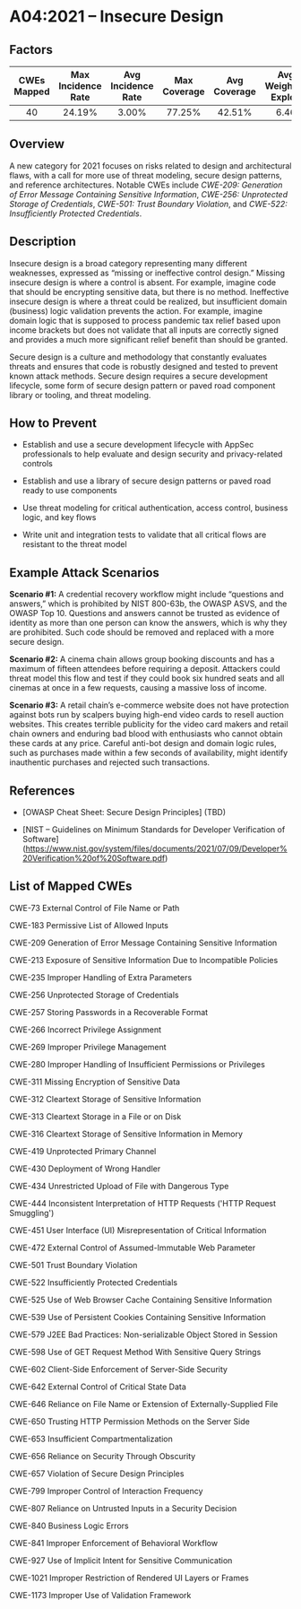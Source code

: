 # A04:2021 – Insecure Design

## Factors

| CWEs Mapped | Max Incidence Rate | Avg Incidence Rate | Max Coverage | Avg Coverage | Avg Weighted Exploit | Avg Weighted Impact | Total Occurrences | Total CVEs |
|:-------------:|:--------------------:|:--------------------:|:--------------:|:--------------:|:----------------------:|:---------------------:|:-------------------:|:------------:|
| 40          | 24.19%             | 3.00%              | 77.25%       | 42.51%       | 6.46                 | 6.78                | 262,407           | 2,691      |

## Overview

A new category for 2021 focuses on risks related to design and
architectural flaws, with a call for more use of threat modeling, secure
design patterns, and reference architectures. Notable CWEs include
*CWE-209: Generation of Error Message Containing Sensitive Information*,
*CWE-256: Unprotected Storage of Credentials*, *CWE-501: Trust Boundary
Violation*, and *CWE-522: Insufficiently Protected Credentials*.

## Description 

Insecure design is a broad category representing many different
weaknesses, expressed as “missing or ineffective control design.”
Missing insecure design is where a control is absent. For example,
imagine code that should be encrypting sensitive data, but there is no
method. Ineffective insecure design is where a threat could be realized,
but insufficient domain (business) logic validation prevents the action.
For example, imagine domain logic that is supposed to process pandemic
tax relief based upon income brackets but does not validate that all
inputs are correctly signed and provides a much more significant relief
benefit than should be granted.

Secure design is a culture and methodology that constantly evaluates
threats and ensures that code is robustly designed and tested to prevent
known attack methods. Secure design requires a secure development
lifecycle, some form of secure design pattern or paved road component
library or tooling, and threat modeling.

## How to Prevent

-   Establish and use a secure development lifecycle with AppSec
    professionals to help evaluate and design security and
    privacy-related controls

-   Establish and use a library of secure design patterns or paved road
    ready to use components

-   Use threat modeling for critical authentication, access control,
    business logic, and key flows

-   Write unit and integration tests to validate that all critical flows
    are resistant to the threat model

## Example Attack Scenarios

**Scenario #1:** A credential recovery workflow might include “questions
and answers,” which is prohibited by NIST 800-63b, the OWASP ASVS, and
the OWASP Top 10. Questions and answers cannot be trusted as evidence of
identity as more than one person can know the answers, which is why they
are prohibited. Such code should be removed and replaced with a more
secure design.

**Scenario #2:** A cinema chain allows group booking discounts and has a
maximum of fifteen attendees before requiring a deposit. Attackers could
threat model this flow and test if they could book six hundred seats and
all cinemas at once in a few requests, causing a massive loss of income.

**Scenario #3:** A retail chain’s e-commerce website does not have
protection against bots run by scalpers buying high-end video cards to
resell auction websites. This creates terrible publicity for the video
card makers and retail chain owners and enduring bad blood with
enthusiasts who cannot obtain these cards at any price. Careful anti-bot
design and domain logic rules, such as purchases made within a few
seconds of availability, might identify inauthentic purchases and
rejected such transactions.

## References

-   \[OWASP Cheat Sheet: Secure Design Principles\] (TBD)

-   [NIST – Guidelines on Minimum Standards for Developer Verification of Software] (https://www.nist.gov/system/files/documents/2021/07/09/Developer%20Verification%20of%20Software.pdf)

## List of Mapped CWEs

CWE-73 External Control of File Name or Path

CWE-183 Permissive List of Allowed Inputs

CWE-209 Generation of Error Message Containing Sensitive Information

CWE-213 Exposure of Sensitive Information Due to Incompatible Policies

CWE-235 Improper Handling of Extra Parameters

CWE-256 Unprotected Storage of Credentials

CWE-257 Storing Passwords in a Recoverable Format

CWE-266 Incorrect Privilege Assignment

CWE-269 Improper Privilege Management

CWE-280 Improper Handling of Insufficient Permissions or Privileges

CWE-311 Missing Encryption of Sensitive Data

CWE-312 Cleartext Storage of Sensitive Information

CWE-313 Cleartext Storage in a File or on Disk

CWE-316 Cleartext Storage of Sensitive Information in Memory

CWE-419 Unprotected Primary Channel

CWE-430 Deployment of Wrong Handler

CWE-434 Unrestricted Upload of File with Dangerous Type

CWE-444 Inconsistent Interpretation of HTTP Requests ('HTTP Request
Smuggling')

CWE-451 User Interface (UI) Misrepresentation of Critical Information

CWE-472 External Control of Assumed-Immutable Web Parameter

CWE-501 Trust Boundary Violation

CWE-522 Insufficiently Protected Credentials

CWE-525 Use of Web Browser Cache Containing Sensitive Information

CWE-539 Use of Persistent Cookies Containing Sensitive Information

CWE-579 J2EE Bad Practices: Non-serializable Object Stored in Session

CWE-598 Use of GET Request Method With Sensitive Query Strings

CWE-602 Client-Side Enforcement of Server-Side Security

CWE-642 External Control of Critical State Data

CWE-646 Reliance on File Name or Extension of Externally-Supplied File

CWE-650 Trusting HTTP Permission Methods on the Server Side

CWE-653 Insufficient Compartmentalization

CWE-656 Reliance on Security Through Obscurity

CWE-657 Violation of Secure Design Principles

CWE-799 Improper Control of Interaction Frequency

CWE-807 Reliance on Untrusted Inputs in a Security Decision

CWE-840 Business Logic Errors

CWE-841 Improper Enforcement of Behavioral Workflow

CWE-927 Use of Implicit Intent for Sensitive Communication

CWE-1021 Improper Restriction of Rendered UI Layers or Frames

CWE-1173 Improper Use of Validation Framework
